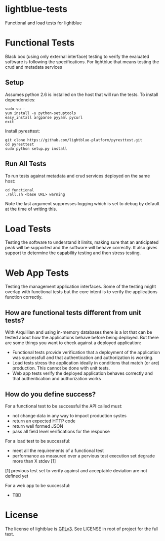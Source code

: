 lightblue-tests
===============

Functional and load tests for lightblue

# Functional Tests
Black box (using only external interface) testing to verify the evaluated software is following the specifications.  For lightblue that means testing the crud and metadata services

## Setup
Assumes python 2.6 is installed on the host that will run the tests.  To install dependencies:
```
sudo su -
yum install -y python-setuptools
easy_install argparse pyyaml pycurl
exit
```

Install pyresttest:
```
git clone https://github.com/lightblue-platform/pyresttest.git
cd pyresttest
sudo python setup.py install
```

## Run All Tests
To run tests against metadata and crud services deployed on the same host:
```
cd functional
./all.sh <base URL> warning
```
Note the last argument suppresses logging which is set to debug by default at the time of writing this.

# Load Tests
Testing the software to understand it limits, making sure that an anticipated peak will be supported and the software will behave correctly. It also gives support to determine the capability testing and then stress testing.

# Web App Tests
Testing the management application interfaces.  Some of the testing might overlap with functional tests but the core intent is to verify the applications function correctly.

## How are functional tests different from unit tests?
With Arquillian and using in-memory databases there is a lot that can be tested about how the applications behave before being deployed.  But there are some things you want to check against a deployed application:
* Functional tests provide verification that a deployment of the application was successfull and that authentication and authorization is working.
* Load tests stress the application ideally in conditions that match (or are) production.  This cannot be done with unit tests.
* Web app tests verify the deployed application behaves correctly and that authentication and authorization works

## How do you define success?
For a functional test to be successful the API called must:
* not change data in any way to impact production systes
* return an expected HTTP code
* return well formed JSON
* pass all field level verifications for the response

For a load test to be successful:
* meet all the requirements of a functional test
* performance as measured over a pervious test execution set degrade more than X stdev [1]

[1] previous test set to verify against and acceptable deviation are not defined yet

For a web app to be successful:
* TBD

# License

The license of lightblue is [GPLv3](https://www.gnu.org/licenses/gpl.html).  See LICENSE in root of project for the full text.
